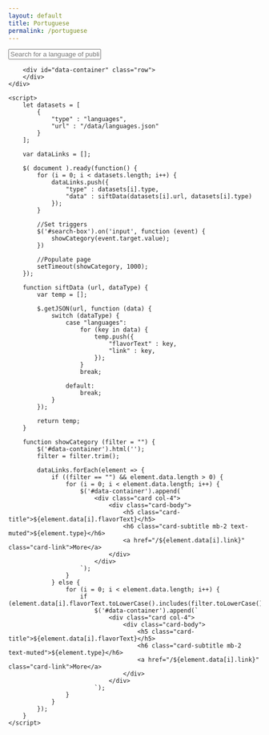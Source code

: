 ```yaml
---
layout: default
title: Portuguese
permalink: /portuguese
---
```

<html>

<body>
	<div class="container">
		<div class="input-group mb-3">
			<input id="search-box" type="text" class="form-control" placeholder="Search for a language of publication">
		</div>

		<div id="data-container" class="row">
		</div>
	</div>

	<script>
		let datasets = [
			{
				"type" : "languages",
				"url" : "/data/languages.json"
			}
		];

		var dataLinks = [];

		$( document ).ready(function() {
			for (i = 0; i < datasets.length; i++) {
				dataLinks.push({
					"type" : datasets[i].type,
					"data" : siftData(datasets[i].url, datasets[i].type)
				});
			}

			//Set triggers
			$('#search-box').on('input', function (event) {
				showCategory(event.target.value);
			})

			//Populate page
			setTimeout(showCategory, 1000);
		});

		function siftData (url, dataType) {
			var temp = [];

			$.getJSON(url, function (data) {
				switch (dataType) {
					case "languages":
						for (key in data) {
							temp.push({
								"flavorText" : key,
								"link" : key,
							});
						}
						break;

					default:
						break;
				}
			});

			return temp;
		}

		function showCategory (filter = "") {
			$('#data-container').html('');
			filter = filter.trim();

			dataLinks.forEach(element => {
				if ((filter == "") && element.data.length > 0) {
					for (i = 0; i < element.data.length; i++) {
						$('#data-container').append(`
							<div class="card col-4">
								<div class="card-body">
									<h5 class="card-title">${element.data[i].flavorText}</h5>
									<h6 class="card-subtitle mb-2 text-muted">${element.type}</h6>
									<a href="/${element.data[i].link}" class="card-link">More</a>
								</div>
							</div>
						`);
					}
				} else {
					for (i = 0; i < element.data.length; i++) {
						if (element.data[i].flavorText.toLowerCase().includes(filter.toLowerCase()))
							$('#data-container').append(`
								<div class="card col-4">
									<div class="card-body">
										<h5 class="card-title">${element.data[i].flavorText}</h5>
										<h6 class="card-subtitle mb-2 text-muted">${element.type}</h6>
										<a href="/${element.data[i].link}" class="card-link">More</a>
									</div>
								</div>
							`);
					}
				}
			});
		}
	</script>
</body>
</html>
